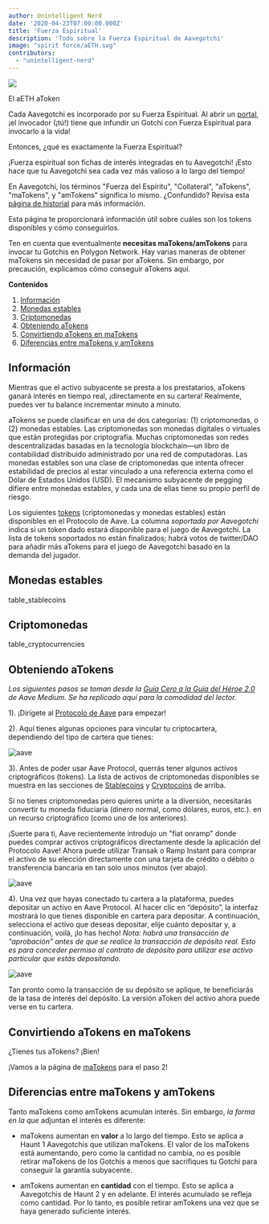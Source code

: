 ```yaml
---
author: Unintelligent Nerd
date: '2020-04-23T07:00:00.000Z'
title: 'Fuerza Espiritual'
description: 'Todo sobre la Fuerza Espiritual de Aavegotchi'
image: "spirit force/aETH.svg"
contributors:
  - "unintelligent-nerd"
---
```


<div class="headerImageContainer">
<img class="headerImage" src="/spirit-force/aETH.png">
<p class="headerImageText">El aETH aToken</p>
</div>

Cada Aavegotchi es incorporado por su Fuerza Espiritual. Al abrir un [portal](/portals), ¡el invocador (¡tú!) tiene que infundir un Gotchi con Fuerza Espiritual para invocarlo a la vida!

Entonces, ¿qué es exactamente la Fuerza Espiritual?

¡Fuerza espiritual son fichas de interés integradas en tu Aavegotchi! ¡Esto hace que tu Aavegotchi sea cada vez más valioso a lo largo del tiempo!

En Aavegotchi, los términos "Fuerza del Espíritu", "Collateral", "aTokens", "maTokens", y "amTokens" significa lo mismo. ¿Confundido? Revisa esta [página de historial](/spirit-force-history) para más información.

Esta página te proporcionará información útil sobre cuáles son los tokens disponibles y cómo conseguirlos.

Ten en cuenta que eventualmente **necesitas maTokens/amTokens** para invocar tu Gotchis en Polygon Network. Hay varias maneras de obtener maTokens sin necesidad de pasar por aTokens. Sin embargo, por precaución, explicamos cómo conseguir aTokens aquí.

<div class="contentsBox">

**Contenidos**

<ol>
<li><a href=#about>Información</a></li>
<li><a href=#stablecoins>Monedas estables</a></li>
<li><a href=#cryptocurrencies>Criptomonedas</a></li>
<li><a href=#getting-atokens>Obteniendo aTokens</a></li>
<li><a href=#converting-atokens-into-matokens>Convirtiendo aTokens en maTokens</a></li>
<li><a href=#differences-between-matokens-and-amtokens>Diferencias entre maTokens y amTokens</a></li>
</ol>

</div>

## Información

Mientras que el activo subyacente se presta a los prestatarios, aTokens ganará interés en tiempo real, ¡directamente en su cartera! Realmente, puedes ver tu balance incrementar minuto a minuto.

aTokens se puede clasificar en una de dos categorías: (1) criptomonedas, o (2) monedas estables. Las criptomonedas son monedas digitales o virtuales que están protegidas por criptografía. Muchas criptomonedas son redes descentralizadas basadas en la tecnología blockchain—un libro de contabilidad distribuido administrado por una red de computadoras. Las monedas estables son una clase de criptomonedas que intenta ofrecer estabilidad de precios al estar vinculado a una referencia externa como el Dólar de Estados Unidos (USD). El mecanismo subyacente de pegging difiere entre monedas estables, y cada una de ellas tiene su propio perfil de riesgo.

Los siguientes [tokens](https://docs.aave.com/developers/deployed-contracts/deployed-contract-instances) (criptomonedas y monedas estables) están disponibles en el Protocolo de Aave. La columna *soportada por Aavegotchi* indica si un token dado estará disponible para el juego de Aavegotchi. La lista de tokens soportados no están finalizados; habrá votos de twitter/DAO para añadir más aTokens para el juego de Aavegotchi basado en la demanda del jugador.

## Monedas estables

table_stablecoins

## Criptomonedas

table_cryptocurrencies

## Obteniendo aTokens

*Los siguientes pasos se toman desde la [Guía Cero a la Guía del Héroe 2.0](https://medium.com/aave/aave-protocol-zero-to-hero-guide-e3f206e57e45) de Aave Medium. Se ha replicado aquí para la comodidad del lector.*

1). ¡Dirígete al <a href = "https://app.aave.com/">Protocolo de Aave</a> para empezar!

2). Aquí tienes algunas opciones para vincular tu criptocartera, dependiendo del tipo de cartera que tienes:

<img src = "/spirit-force/connect-your-wallet.png" alt = "aave" class="bodyImage" />

3). Antes de poder usar Aave Protocol, querrás tener algunos activos criptográficos (tokens). La lista de activos de criptomonedas disponibles se muestra en las secciones de <a href=#stablecoins>Stablecoins</a> y <a href=#cryptocurrencies>Cryptocoins</a> de arriba.

Si no tienes criptomonedas pero quieres unirte a la diversión, necesitarás convertir tu moneda fiduciaria (dinero normal, como dólares, euros, etc.). en un recurso criptográfico (como uno de los anteriores).

¡Suerte para ti, Aave recientemente introdujo un "fiat onramp" donde puedes comprar activos criptográficos directamente desde la aplicación del Protocolo Aave! Ahora puede utilizar Transak o Ramp Instant para comprar el activo de su elección directamente con una tarjeta de crédito o débito o transferencia bancaria en tan solo unos minutos (ver abajo).

<img src = "/spirit-force/buy-with-fiat.png" alt = "aave" class="bodyImage" />

4). Una vez que hayas conectado tu cartera a la plataforma, puedes depositar un activo en Aave Protocol. Al hacer clic en “depósito”, la interfaz mostrará lo que tienes disponible en cartera para depositar. A continuación, selecciona el activo que deseas depositar, elije cuánto depositar y, a continuación, voilá, ¡lo has hecho! *Nota: habrá una transacción de "aprobación" antes de que se realice la transacción de depósito real. Esto es para conceder permiso al contrato de depósito para utilizar ese activo particular que estás depositando.*

<img src = "/spirit-force/deposit.gif" alt = "aave" class="bodyImage" />

Tan pronto como la transacción de su depósito se aplique, te beneficiarás de la tasa de interés del depósito. La versión aToken del activo ahora puede verse en tu cartera.

## Convirtiendo aTokens en maTokens

¿Tienes tus aTokens? ¡Bien!

¡Vamos a la página de [maTokens](/matokens) para el paso 2!

## Diferencias entre maTokens y amTokens

Tanto maTokens como amTokens acumulan interés. Sin embargo, *la forma en la que* adjuntan el interés es diferente:

* maTokens aumentan en **valor** a lo largo del tiempo. Esto se aplica a Haunt 1 Aavegotchis que utilizan maTokens. El valor de los maTokens está aumentando, pero como la cantidad no cambia, no es posible retirar maTokens de los Gotchis a menos que sacrifiques tu Gotchi para conseguir la garantía subyacente.

* amTokens aumentan en **cantidad** con el tiempo. Esto se aplica a Aavegotchis de Haunt 2 y en adelante. El interés acumulado se refleja como cantidad. Por lo tanto, es posible retirar amTokens una vez que se haya generado suficiente interés.